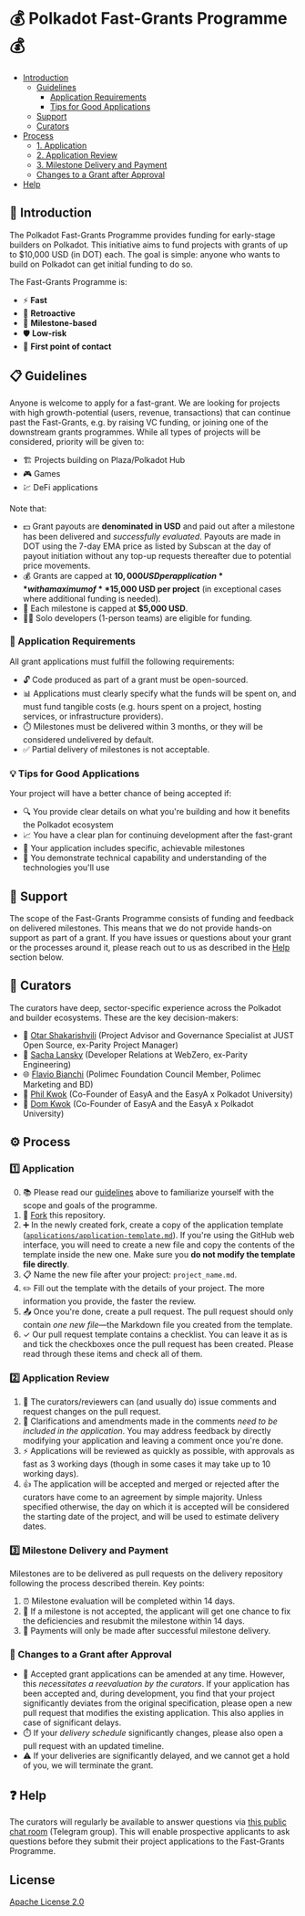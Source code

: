 # 💰 Polkadot Fast-Grants Programme 💰<!-- omit in toc -->

- [Introduction](#introduction)
  - [Guidelines](#guidelines)
    - [Application Requirements](#application-requirements)
    - [Tips for Good Applications](#tips-for-good-applications)
  - [Support](#support)
  - [Curators](#curators)
- [Process](#process)
  - [1. Application](#1-application)
  - [2. Application Review](#2-application-review)
  - [3. Milestone Delivery and Payment](#3-milestone-delivery-and-payment)
  - [Changes to a Grant after Approval](#changes-to-a-grant-after-approval)
- [Help](#help)

## 🌟 Introduction

The Polkadot Fast-Grants Programme provides funding for early-stage builders on Polkadot. This initiative aims to fund projects with grants of up to $10,000 USD (in DOT) each. The goal is simple: anyone who wants to build on Polkadot can get initial funding to do so.

The Fast-Grants Programme is:

- ⚡ **Fast**
- 🔄 **Retroactive**
- 🎯 **Milestone-based**
- 🛡️ **Low-risk**
- 🚪 **First point of contact**

## 📋 Guidelines

Anyone is welcome to apply for a fast-grant. We are looking for projects with high growth-potential (users, revenue, transactions) that can continue past the Fast-Grants, e.g. by raising VC funding, or joining one of the downstream grants programmes. While all types of projects will be considered, priority will be given to:

- 🏗️ Projects building on Plaza/Polkadot Hub
- 🎮 Games
- 💹 DeFi applications

Note that:

- 💵 Grant payouts are **denominated in USD** and paid out after a milestone has been delivered and _successfully evaluated_. Payouts are made in DOT using the 7-day EMA price as listed by Subscan at the day of payout initiation without any top-up requests thereafter due to potential price movements.
- 💰 Grants are capped at **$10,000 USD per application** with a maximum of **$15,000 USD per project** (in exceptional cases where additional funding is needed).
- 💸 Each milestone is capped at **$5,000 USD**.
- 👨‍💻 Solo developers (1-person teams) are eligible for funding.

### 📝 Application Requirements

All grant applications must fulfill the following requirements:

- 🔓 Code produced as part of a grant must be open-sourced.
- 📊 Applications must clearly specify what the funds will be spent on, and must fund tangible costs (e.g. hours spent on a project, hosting services, or infrastructure providers).
- ⏱️ Milestones must be delivered within 3 months, or they will be considered undelivered by default.
- ✅ Partial delivery of milestones is not acceptable.

### 💡 Tips for Good Applications

Your project will have a better chance of being accepted if:

- 🔍 You provide clear details on what you're building and how it benefits the Polkadot ecosystem
- 📈 You have a clear plan for continuing development after the fast-grant
- 🏁 Your application includes specific, achievable milestones
- 🧠 You demonstrate technical capability and understanding of the technologies you'll use

## 🤝 Support

The scope of the Fast-Grants Programme consists of funding and feedback on delivered milestones. This means that we do not provide hands-on support as part of a grant. If you have issues or questions about your grant or the processes around it, please reach out to us as described in the [Help](#help) section below.

## 👥 Curators

The curators have deep, sector-specific experience across the Polkadot and builder ecosystems. These are the key decision-makers:

- 🧩 [Otar Shakarishvili](https://www.linkedin.com/in/otarshakarishvili/) (Project Advisor and Governance Specialist at JUST Open Source, ex-Parity Project Manager)
- 🔗 [Sacha Lansky](https://www.linkedin.com/in/alexander-sacha-lansky/) (Developer Relations at WebZero, ex-Parity Engineering)
- 🌐 [Flavio Bianchi](https://www.linkedin.com/in/flbi/) (Polimec Foundation Council Member, Polimec Marketing and BD)
- 🏫 [Phil Kwok](https://linkedin.com/in/philip-k-building) (Co-Founder of EasyA and the EasyA x Polkadot University)
- 🏫 [Dom Kwok](https://www.linkedin.com/in/dom-k-b73381100/) (Co-Founder of EasyA and the EasyA x Polkadot University)

## ⚙️ Process

### 1️⃣ Application

   0. 📚 Please read our [guidelines](#guidelines) above to familiarize yourself with the scope and goals of the programme.
   1. 🔄 [Fork](https://github.com/Polkadot-Fast-Grants/apply) this repository.
   2. ➕ In the newly created fork, create a copy of the application template ([`applications/application-template.md`](applications/application-template.md)). If you're using the GitHub web interface, you will need to create a new file and copy the contents of the template inside the new one. Make sure you **do not modify the template file directly**. 
   3. 📋 Name the new file after your project: `project_name.md`.
   4. ✏️ Fill out the template with the details of your project. The more information you provide, the faster the review. 
   5. 📤 Once you're done, create a pull request. The pull request should only contain _one new file_—the Markdown file you created from the template.
   6. ✓ Our pull request template contains a checklist. You can leave it as is and tick the checkboxes once the pull request has been created. Please read through these items and check all of them.

### 2️⃣ Application Review

   1. 💬 The curators/reviewers can (and usually do) issue comments and request changes on the pull request.
   2. 📝 Clarifications and amendments made in the comments _need to be included in the application_. You may address feedback by directly modifying your application and leaving a comment once you're done. 
   3. ⚡ Applications will be reviewed as quickly as possible, with approvals as fast as 3 working days (though in some cases it may take up to 10 working days).
   4. 👍 The application will be accepted and merged or rejected after the curators have come to an agreement by simple majority. Unless specified otherwise, the day on which it is accepted will be considered the starting date of the project, and will be used to estimate delivery dates.

### 3️⃣ Milestone Delivery and Payment

   Milestones are to be delivered as pull requests on the delivery repository following the process described therein. Key points:

   1. ⏰ Milestone evaluation will be completed within 14 days.
   2. 🔄 If a milestone is not accepted, the applicant will get one chance to fix the deficiencies and resubmit the milestone within 14 days.
   3. 💸 Payments will only be made after successful milestone delivery.

### 🔄 Changes to a Grant after Approval

- 📝 Accepted grant applications can be amended at any time. However, this _necessitates a reevaluation by the curators_. If your application has been accepted and, during development, you find that your project significantly deviates from the original specification, please open a new pull request that modifies the existing application. This also applies in case of significant delays.
- ⏱️ If your _delivery schedule_ significantly changes, please also open a pull request with an updated timeline.
- ⚠️ If your deliveries are significantly delayed, and we cannot get a hold of you, we will terminate the grant.

## ❓ Help

The curators will regularly be available to answer questions via [this public chat room](https://t.me/+WWETkbjk_WAwYjVk) (Telegram group). This will enable prospective applicants to ask questions before they submit their project applications to the Fast-Grants Programme.

## License<!-- omit in toc -->

[Apache License 2.0](LICENSE)
